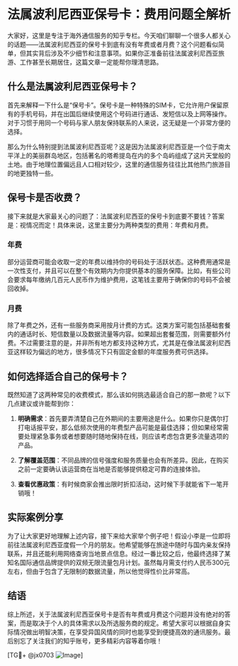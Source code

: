 # 法属波利尼西亚保号卡：费用问题全解析

大家好，这里是专注于海外通信服务的知乎专栏。今天咱们聊聊一个很多人都关心的话题——法属波利尼西亚的保号卡到底有没有年费或者月费？这个问题看似简单，但其实背后涉及不少细节和注意事项。如果你正准备前往法属波利尼西亚旅游、工作甚至长期居住，这篇文章一定能帮你理清思路。

## 什么是法属波利尼西亚保号卡？

首先来解释一下什么是“保号卡”。保号卡是一种特殊的SIM卡，它允许用户保留原有的手机号码，并在出国后继续使用这个号码进行通话、发短信以及上网等操作。对于习惯于用同一个号码与家人朋友保持联系的人来说，这无疑是一个非常方便的选择。

那么为什么特别提到法属波利尼西亚呢？这是因为法属波利尼西亚是一个位于南太平洋上的美丽群岛地区，包括著名的塔希提岛在内的多个岛屿组成了这片天堂般的土地。由于地理位置偏远且人口相对较少，这里的通信服务往往比其他热门旅游目的地更独特一些。

## 保号卡是否收费？

接下来就是大家最关心的问题了：法属波利尼西亚的保号卡到底要不要钱？答案是：视情况而定！具体来说，这里主要分为两种类型的费用：年费和月费。

### 年费

部分运营商可能会收取一定的年费以维持你的号码处于活跃状态。这种费用通常是一次性支付，并且可以在整个有效期内为你提供基本的服务保障。比如，有些公司会要求每年缴纳几百元人民币作为维护费用，这笔钱主要用于确保你的号码不会被回收掉。

### 月费

除了年费之外，还有一些服务商采用按月计费的方式。这类方案可能包括基础套餐内的通话时长、短信数量以及数据流量等内容。如果超出套餐范围，则需要额外付费。不过需要注意的是，并非所有地方都支持这种方式，尤其是在像法属波利尼西亚这样较为偏远的地方，很多情况下只有固定金额的年度服务费可供选择。

## 如何选择适合自己的保号卡？

既然知道了这两种常见的收费模式，那么该如何挑选最适合自己的那一款呢？以下几点建议或许能帮到你：

1. **明确需求**：首先要弄清楚自己在外期间的主要用途是什么。如果你只是偶尔打打电话报平安，那么低频次使用的年费型产品可能是最佳选择；但如果经常需要处理紧急事务或者想要随时随地保持在线，则应该考虑包含更多流量选项的产品。

2. **了解覆盖范围**：不同品牌的信号强度和服务质量也会有所差异。因此，在购买之前一定要确认该运营商在当地是否能够提供稳定可靠的连接体验。

3. **查看优惠政策**：有时候商家会推出限时折扣活动，这时候下手就能省下一笔开销哦！

## 实际案例分享

为了让大家更好地理解上述内容，接下来给大家举个例子吧！假设小李是一位即将前往法属波利尼西亚度假一个月的朋友。他希望能够在旅途中随时与国内亲友保持联系，并且还能利用网络查询当地景点信息。经过一番比较之后，他最终选择了某知名国际通信品牌提供的双频无限流量包月计划。虽然每月需支付约人民币300元左右，但由于包含了无限制的数据流量，所以他觉得性价比非常高。

## 结语

综上所述，关于法属波利尼西亚保号卡是否有年费或月费这个问题并没有绝对的答案，而是取决于个人的具体需求以及所选服务商的规定。希望大家可以根据自身实际情况做出明智决策，在享受异国风情的同时也能享受到便捷高效的通讯服务。最后别忘了关注我们的知乎账号，更多精彩内容等着你哦！

[TG💪+ @jx0703 ![Image](https://github.com/user-attachments/assets/dbca1d08-cadb-493c-b0ec-ad6f7a83f270)]